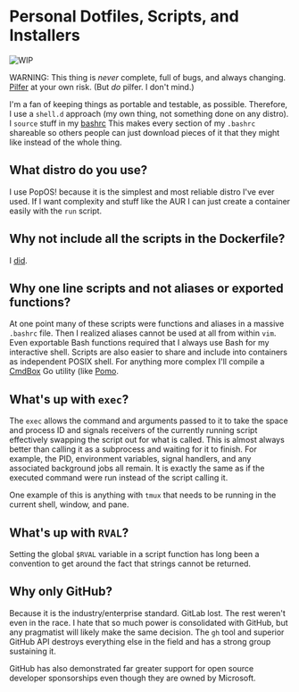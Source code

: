 # Personal Dotfiles, Scripts, and Installers

![WIP](https://img.shields.io/badge/status-wip-red)

WARNING: This thing is *never* complete, full of bugs, and always
changing. [Pilfer](https://duck.com/lite?q=Pilfer) at your own risk.
(But *do* pilfer. I don't mind.)

I'm a fan of keeping things as portable and testable, as possible.
Therefore, I use a `shell.d` approach (my own thing, not something done
on any distro). I `source` stuff in my [bashrc](bashrc) This makes every
section of my `.bashrc` shareable so others people can just download
pieces of it that they might like instead of the whole thing.

## What distro do you use?

I use PopOS! because it is the simplest and most reliable distro I've
ever used. If I want complexity and stuff like the AUR I can just create
a container easily with the `run` script.

## Why not include all the scripts in the Dockerfile?

I [did](https://github.com/rwxrob/workspace).

## Why one line scripts and not aliases or exported functions?

At one point many of these scripts were functions and aliases in a
massive `.bashrc` file. Then I realized aliases cannot be used at all
from within `vim`. Even exportable Bash functions required that I always
use Bash for my interactive shell. Scripts are also easier to share and
include into containers as independent POSIX shell. For anything more
complex I'll compile a [CmdBox](https://github.com/rwxrob/cmdbox) Go
utility (like [Pomo](https://github.com/rwxrob/cmdbox-pomo).

## What's up with `exec`?

The `exec` allows the command and arguments passed to it to take the
space and process ID and signals receivers of the currently running
script effectively swapping the script out for what is called. This is
almost always better than calling it as a subprocess and waiting for it
to finish. For example, the PID, environment variables, signal handlers,
and any associated background jobs all remain. It is exactly the same as
if the executed command were run instead of the script calling it.

One example of this is anything with `tmux` that needs to be running in
the current shell, window, and pane.

## What's up with `RVAL`?

Setting the global `$RVAL` variable in a script function has long been a
convention to get around the fact that strings cannot be returned.

## Why only GitHub?

Because it is the industry/enterprise standard. GitLab lost. The rest weren't
even in the race. I hate that so much power is consolidated with GitHub, but
any pragmatist will likely make the same decision. The `gh` tool and superior
GitHub API destroys everything else in the field and has a strong group
sustaining it.

GitHub has also demonstrated far greater support for open source
developer sponsorships even though they are owned by Microsoft.
